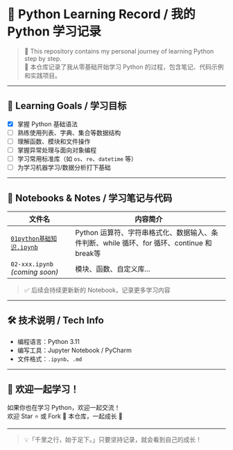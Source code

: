 # 🐍 Python Learning Record / 我的 Python 学习记录

> 📘 This repository contains my personal journey of learning Python step by step.  
> 🚀 本仓库记录了我从零基础开始学习 Python 的过程，包含笔记、代码示例和实践项目。

---

## 🎯 Learning Goals / 学习目标

- [x] 掌握 Python 基础语法
- [ ] 熟练使用列表、字典、集合等数据结构
- [ ] 理解函数、模块和文件操作
- [ ] 掌握异常处理与面向对象编程
- [ ] 学习常用标准库（如 `os`、`re`、`datetime` 等）
- [ ] 为学习机器学习/数据分析打下基础

---

## 📒 Notebooks & Notes / 学习笔记与代码

| 文件名 | 内容简介 |
|--------|----------|
| [`01python基础知识.ipynb`](./01python基础.ipynb) | Python 运算符、字符串格式化、数据输入、条件判断、while 循环、for 循环、continue 和 break等 |
| `02-xxx.ipynb` *(coming soon)* | 模块、函数、自定义库... | 

> ✅ 后续会持续更新新的 Notebook，记录更多学习内容

---

## 🛠 技术说明 / Tech Info

- 编程语言：Python 3.11
- 编写工具：Jupyter Notebook / PyCharm
- 文件格式：`.ipynb`、`.md`

---

## 🌟 欢迎一起学习！

如果你也在学习 Python，欢迎一起交流！  
欢迎 Star ⭐ 或 Fork 🍴 本仓库，一起成长 🚀

---

> 💡「千里之行，始于足下。」只要坚持记录，就会看到自己的成长！
